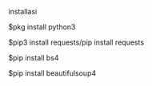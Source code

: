 installasi

$pkg install python3

$pip3 install requests/pip install requests

$pip install bs4

$pip install beautifulsoup4

